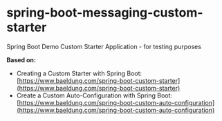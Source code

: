 # spring-boot-messaging-custom-starter
Spring Boot Demo Custom Starter Application - for testing purposes

**Based on:** 
  - Creating a Custom Starter with Spring Boot: [https://www.baeldung.com/spring-boot-custom-starter](https://www.baeldung.com/spring-boot-custom-starter)
  - Create a Custom Auto-Configuration with Spring Boot: [https://www.baeldung.com/spring-boot-custom-auto-configuration](https://www.baeldung.com/spring-boot-custom-auto-configuration)
